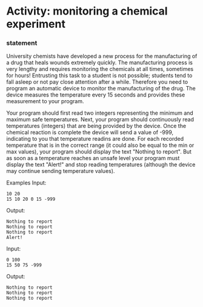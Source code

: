 # Activity: monitoring a chemical experiment
### statement
University chemists have developed a new process for the manufacturing of a drug that heals wounds extremely quickly. The manufacturing process is very lengthy and requires monitoring the chemicals at all times, sometimes for hours! Entrusting this task to a student is not possible; students tend to fall asleep or not pay close attention after a while. Therefore you need to program an automatic device to monitor the manufacturing of the drug. The device measures the temperature every 15 seconds and provides these measurement to your program. 

Your program should first read two integers representing the minimum and maximum safe temperatures. Next, your program should continuously read temperatures (integers) that are being provided by the device. Once the chemical reaction is complete the device will send a value of -999, indicating to you that temperature readins are done. For each recorded temperature that is in the correct range (it could also be equal to the min or max values), your program should display the text "Nothing to report". But as soon as a temperature reaches an unsafe level your program must display the text "Alert!" and stop reading temperatures (although the device may continue sending temperature values).

Examples
Input:

    10 20
    15 10 20 0 15 -999

Output:

    Nothing to report
    Nothing to report
    Nothing to report
    Alert!
     

Input:

    0 100
    15 50 75 -999

Output:

    Nothing to report
    Nothing to report
    Nothing to report

